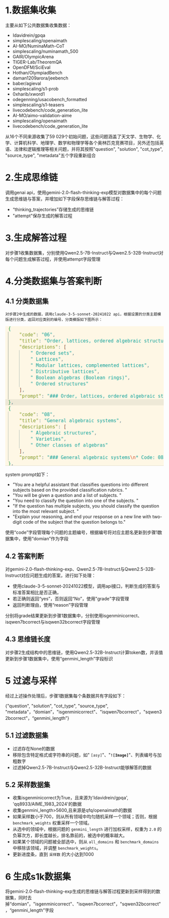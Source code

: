 # 1.数据集收集

主要从如下公共数据集收集数据：

* Idavidrein/gpqa
* simplescaling/openaimath
* AI-MO/NuminaMath-CoT
* simplescaling/numinamath_500
* GAIR/OlympicArena
* TIGER-Lab/TheoremQA
* OpenDFM/SciEval
* Hothan/OlympiadBench
* daman1209arora/jeebench
* baber/agieval
* simplescaling/s1-prob
* 0xharib/xword1
* odegenning/usacobench_formatted
* simplescaling/s1-teasers
* livecodebench/code_generation_lite
* AI-MO/aimo-validation-aime
* simplescaling/openaimath
* livecodebench/code_generation_lite

从16个不同来源收集了59 029个初始问题，这些问题涵盖了天文学、生物学、化学、计算机科学、地理学、数学和物理学等各个奥林匹克竞赛项目，另外还包括英语、法律和逻辑推理等相关问题，并将其按照"question", "solution", "cot_type", "source_type", "metadata"五个字段重新组合

# 2.生成思维链

调用genai api，使用gemini-2.0-flash-thinking-exp模型对数据集中的每个问题生成思维链与答案，并增加如下字段保存思维链与解答过程：

* “thinking_trajectories”存储生成的思维链
* "attempt"保存生成的解答过程

# 3.生成解答过程

对步骤1收集数据集，分别使用Qwen2.5-7B-Instruct与Qwen2.5-32B-Instruct对每个问题生成解答过程，并使用attempt字段管理

# 4.分类数据集与答案判断

## 4.1 分类数据集

    对步骤2中生成的数据，调用claude-3-5-sonnet-20241022 api，根据设置的分类主题模版进行分类，返回对应类别的编号，分类模版如下图所示：

![1739944285605](image/datasetmake/1739944285605.png)

system prompt如下：

* ”You are a helpful assistant that classifies questions into different subjects based on the provided classification rubrics. "
* "You will be given a question and a list of subjects. "
* "You need to classify the question into one of the subjects. "
* "If the question has multiple subjects, you should classify the question into the most relevant subject. "
* "Explain your reasoning, and end your response on a new line with two-digit code of the subject that the question belongs to."

使用“code”字段管理每个问题的主题编号，根据编号将对应主题名更新到步骤1数据集中，使用“domian”作为字段

## 4.2 答案判断

对gemini-2.0-flash-thinking-exp、Qwen2.5-7B-Instruct与Qwen2.5-32B-Instruct对应问题生成的答案，进行如下处理：

* 使用claude-3-5-sonnet-20241022模型，调用api接口，判断生成的答案与标准答案相比是否正确，
* 若正确则返回“yes”，否则返回“No”，使用"grade"字段管理
* 返回判断理由，使用“reason”字段管理

分别将grade结果更新到步骤1数据集中，分别使用isgenminicorrect、isqwen7bcorrect与isqwen32bcorrect字段管理

## 4.3 思维链长度

对步骤2生成结构中的思维链，使用Qwen2.5-32B-Instruct计算token数，并该值更新到步骤1数据集中，使用“genmini_length”字段标识

# 5 过滤与采样

经过上述操作处理后，步骤1数据集每个条数据共有字段如下：

{"question", "solution", "cot_type", "source_type", "metadata"，“domian”，"isgenminicorrect"、"isqwen7bcorrect"，"sqwen32bcorrect"，“genmini_length”}

## 5.1 过滤数据集

* 过滤存在None的数据
* 移除包含特定格式或字符串的问题，如" `[asy]`"、"**`![Image]`**"、列表编号与加粗数字
* 过滤掉Qwen2.5-7B-Instruct与Qwen2.5-32B-Instruct能够解答的数据

## 5.2 采样数据集

* 收集isgenminicorrect为True，且来源为'Idavidrein/gpqa', 'qq8933/AIME_1983_2024'的数据
* 收集genmini_length>5600,且来源是qfq/openaimath的数据
* 如果采样数小于700，则从所有领域中均匀随机采样一个领域；否则，根据 `benchmark_weights` 权重采样一个领域。
* 从选中的领域中，根据问题的 `genmini_length` 进行加权采样，权重为 `2.0` 的负幂次方，即长度越长，排名靠前的，被选中的概率越大。
* 如果某个领域的问题被全部选中，则从 `all_domains` 和 `benchmark_domains` 中移除该领域，并调整 `benchmark_weights`。
* 更新进度条，直到 `采样数` 的大小达到1000

# 6 生成s1k数据集

将gemini-2.0-flash-thinking-exp生成的思维链与解答过程更新到采样得到的数据集，同时去掉“domian”，"isgenminicorrect"、"isqwen7bcorrect"，"sqwen32bcorrect"，“genmini_length”字段
